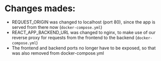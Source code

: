 # Changes mades:

- REQUEST_ORIGIN was changed to localhost (port 80), since the app is served from there now (`docker-compose.yml`)
- REACT_APP_BACKEND_URL was changed to nginx, to make use of our reverse proxy for requests from the frontend to the backend (`docker-compose.yml`)
- The frontend and backend ports no longer have to be exposed, so that was also removed from docker-compose.yml
